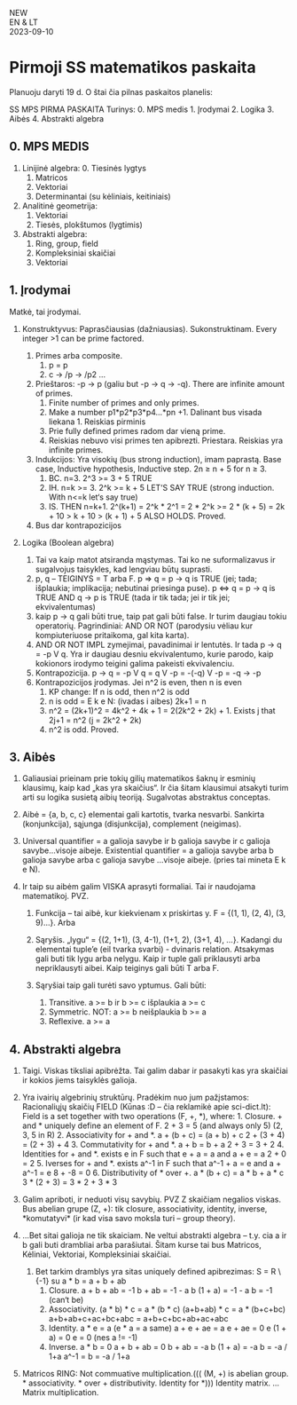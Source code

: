 NEW  
EN & LT  
2023-09-10

# Pirmoji SS matematikos paskaita

Planuoju daryti 19 d. O štai čia pilnas paskaitos planelis:

SS MPS PIRMA PASKAITA
Turinys: 0. MPS medis 1. Įrodymai 2. Logika 3. Aibės 4. Abstrakti algebra

## 0. MPS MEDIS

1. Linijinė algebra: 0. Tiesinės lygtys
   1. Matricos
   2. Vektoriai
   3. Determinantai (su kėliniais, keitiniais)
2. Analitinė geometrija:
   1. Vektoriai
   2. Tiesės, plokštumos (lygtimis)
3. Abstrakti algebra:
   1. Ring, group, field
   2. Kompleksiniai skaičiai
   3. Vektoriai

## 1. Įrodymai

Matkė, tai įrodymai.

1. Konstruktyvus: Paprasčiausias (dažniausias). Sukonstruktinam. Every integer >1 can be prime factored.

   1. Primes arba composite.
      1. p = p
      2. c -> /p -> /p2 …
   2. Prieštaros: -p -> p (galiu but -p -> q -> -q). There are infinite amount of primes.
      1. Finite number of primes and only primes.
      2. Make a number p1\*p2\*p3\*p4...\*pn +1. Dalinant bus visada liekana 1. Reiskias pirminis
      3. Prie fully defined primes radom dar vieną prime.
      4. Reiskias nebuvo visi primes ten apibrezti. Priestara. Reiskias yra infinite primes.
   3. Indukcijos: Yra visokių (bus strong induction), imam paprastą. Base case, Inductive hypothesis, Inductive step. 2n ≥ n + 5 for n ≥ 3.
      1. BC. n=3. 2^3 >= 3 + 5 TRUE
      2. IH. n=k >= 3. 2^k >= k + 5 LET‘S SAY TRUE (strong induction. With n<=k let‘s say true)
      3. IS. THEN n=k+1. 2^(k+1) = 2^k \* 2^1 = 2 \* 2^k >= 2 \* (k + 5) = 2k + 10 > k + 10 > (k + 1) + 5 ALSO HOLDS. Proved.
   4. Bus dar kontrapozicijos

2. Logika (Boolean algebra)

   1. Tai va kaip matot atsiranda mąstymas. Tai ko ne suformalizavus ir sugalvojus taisykles, kad lengviau būtų suprasti.
   2. p, q – TEIGINYS = T arba F. p => q = p -> q is TRUE (jei; tada; išplaukia; implikacija; nebutinai priesinga puse). p <=> q = p -> q is TRUE AND q -> p is TRUE (tada ir tik tada; jei ir tik jei; ekvivalentumas)
   3. kaip p -> q gali būti true, taip pat gali būti false. Ir turim daugiau tokiu operatorių. Pagrindiniai: AND OR NOT (parodysiu vėliau kur kompiuteriuose pritaikoma, gal kita karta).
   4. AND OR NOT IMPL zymejimai, pavadinimai ir lentutės. Ir tada p -> q = -p V q. Yra ir daugiau desniu ekvivalentumo, kurie parodo, kaip kokionors irodymo teigini galima pakeisti ekvivalenciu.
   5. Kontrapozicija. p -> q = -p V q = q V -p = -(-q) V -p = -q -> -p
   6. Kontrapozicijos įrodymas. Jei n^2 is even, then n is even
      1. KP change: If n is odd, then n^2 is odd
      2. n is odd = E k e N: (ivadas i aibes) 2k+1 = n
      3. n^2 = (2k+1)^2 = 4k^2 + 4k + 1 = 2(2k^2 + 2k) + 1. Exists j that 2j+1 = n^2 (j = 2k^2 + 2k)
      4. n^2 is odd. Proved.

## 3. Aibės

1. Galiausiai prieinam prie tokių gilių matematikos šaknų ir esminių klausimų, kaip kad „kas yra skaičius“. Ir čia šitam klausimui atsakyti turim arti su logika susietą aibių teoriją. Sugalvotas abstraktus conceptas.
2. Aibė = {a, b, c, c} elementai gali kartotis, tvarka nesvarbi. Sankirta (konjunkcija), sąjunga (disjunkcija), complement (neigimas).
3. Universal quantifier = a galioja savybe ir b galioja savybe ir c galioja savybe…visoje aibeje. Existential quantifier = a galioja savybe arba b galioja savybe arba c galioja savybe …visoje aibeje. (pries tai mineta E k e N).
4. Ir taip su aibėm galim VISKA aprasyti formaliai. Tai ir naudojama matematikoj. PVZ.

   1. Funkcija – tai aibė, kur kiekvienam x priskirtas y. F = {(1, 1), (2, 4), (3, 9)…}. Arba

   2. Sąryšis. „lygu“ = {(2, 1+1), (3, 4-1), (1+1, 2), (3+1, 4), …}. Kadangi du elementai tuple’e (eil tvarka svarbi) - dvinaris relation. Atsakymas gali buti tik lygu arba nelygu. Kaip ir tuple gali priklausyti arba nepriklausyti aibei. Kaip teiginys gali būti T arba F.
   3. Sąryšiai taip gali turėti savo yptumus. Gali būti:
      1. Transitive. a >= b ir b >= c išplaukia a >= c
      2. Symmetric. NOT: a >= b neišplaukia b >= a
      3. Reflexive. a >= a

## 4. Abstrakti algebra

1. Taigi. Viskas tiksliai apibrėžta. Tai galim dabar ir pasakyti kas yra skaičiai ir kokios jiems taisyklės galioja.
2. Yra ivairių algebrinių struktūrų. Pradėkim nuo jum pažįstamos: Racionaliųjų skaičių FIELD (Kūnas :D – čia reklamikė apie sci-dict.lt):
   Field is a set together with two operations (F, +, \*), where: 1. Closure. + and \* uniquely define an element of F.
   2 + 3 = 5 (and always only 5) (2, 3, 5 in R) 2. Associativity for + and \*. a + (b + c) = (a + b) + c
   2 + (3 + 4) = (2 + 3) + 4 3. Commutativity for + and \*. a + b = b + a
   2 + 3 = 3 + 2 4. Identities for + and \*. exists e in F such that e + a = a and a + e = a
   2 + 0 = 2 5. Iverses for + and \*. exists a^-1 in F such that a^-1 + a = e and a + a^-1 = e
   8 + -8 = 0 6. Distributivity of \* over +. a \* (b + c) = a \* b + a \* c
   3 \* (2 + 3) = 3 \* 2 + 3 \* 3
3. Galim apriboti, ir neduoti visų savybių. PVZ Z skaičiam negalios viskas. Bus abelian grupe (Z, +): tik closure, associativity, identity, inverse, \*komutatyvi\* (ir kad visa savo moksla turi – group theory).
4. ...Bet sitai galioja ne tik skaiciam. Ne veltui abstrakti algebra – t.y. cia a ir b gali buti drambliai arba parašiutai. Šitam kurse tai bus Matricos, Kėliniai, Vektoriai, Kompleksiniai skaičiai.

   1. Bet tarkim dramblys yra sitas uniquely defined apibrezimas: S = R \ {-1} su a \* b = a + b + ab
      1. Closure. a + b + ab = -1
         b + ab = -1 - a
         b (1 + a) = -1 - a
         b = -1 (can‘t be)
      2. Associativity. (a \* b) \* c = a \* (b \* c)
         (a+b+ab) \* c = a \* (b+c+bc)
         a+b+ab+c+ac+bc+abc = a+b+c+bc+ab+ac+abc
      3. Identity. a \* e = a (e \* a = a same)
         a + e + ae = a
         e + ae = 0
         e (1 + a) = 0
         e = 0 (nes a != -1)
      4. Inverse. a \* b = 0
         a + b + ab = 0
         b + ab = -a
         b (1 + a) = -a
         b = -a / 1+a
         a^-1 = b = -a / 1+a

5. Matricos RING:
   Not commuative multiplication.((( (M, +) is abelian group. \* associativity. \* over + distributivity. Identity for \*)))
   Identity matrix. ... Matrix multiplication.
